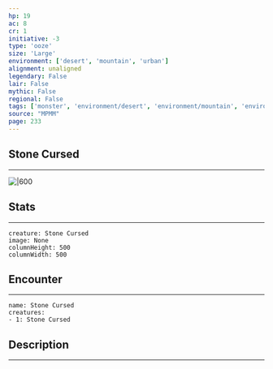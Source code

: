 ```yaml
---
hp: 19
ac: 8
cr: 1
initiative: -3
type: 'ooze'    
size: 'Large'
environment: ['desert', 'mountain', 'urban']
alignment: unaligned
legendary: False
lair: False
mythic: False
regional: False
tags: ['monster', 'environment/desert', 'environment/mountain', 'environment/urban']
source: "MPMM"
page: 233
---
```


## Stone Cursed
---

![|600](D:/Program%20Files/5e.tools/img/bestiary/MPMM/Stone%20Cursed.webp)

## Stats
---

```statblock
creature: Stone Cursed
image: None
columnHeight: 500
columnWidth: 500
```

## Encounter
---

```encounter-table
name: Stone Cursed
creatures:
- 1: Stone Cursed
```

## Description
---





